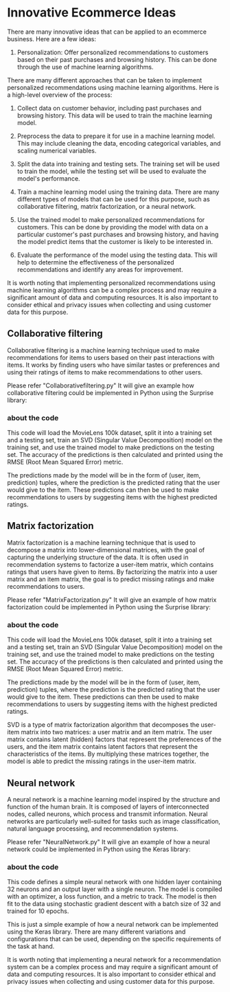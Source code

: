 #  Innovative Ecommerce Ideas

There are many innovative ideas that can be applied to an ecommerce business. Here are a few ideas:

1. Personalization: Offer personalized recommendations to customers based on their past purchases and browsing history. This can be done through the use of machine learning algorithms.

There are many different approaches that can be taken to implement personalized recommendations using machine learning algorithms. Here is a high-level overview of the process:

1. Collect data on customer behavior, including past purchases and browsing history. This data will be used to train the machine learning model.

1. Preprocess the data to prepare it for use in a machine learning model. This may include cleaning the data, encoding categorical variables, and scaling numerical variables.

1. Split the data into training and testing sets. The training set will be used to train the model, while the testing set will be used to evaluate the model's performance.

1. Train a machine learning model using the training data. There are many different types of models that can be used for this purpose, such as collaborative filtering, matrix factorization, or a neural network.

1. Use the trained model to make personalized recommendations for customers. This can be done by providing the model with data on a particular customer's past purchases and browsing history, and having the model predict items that the customer is likely to be interested in.

1. Evaluate the performance of the model using the testing data. This will help to determine the effectiveness of the personalized recommendations and identify any areas for improvement.


It is worth noting that implementing personalized recommendations using machine learning algorithms can be a complex process and may require a significant amount of data and computing resources. It is also important to consider ethical and privacy issues when collecting and using customer data for this purpose.

## Collaborative filtering

Collaborative filtering is a machine learning technique used to make recommendations for items to users based on their past interactions with items. It works by finding users who have similar tastes or preferences and using their ratings of items to make recommendations to other users.

Please refer "Collaborativefiltering.py" It will give an example how collaborative filtering could be implemented in Python using the Surprise library:

### about the code 
This code will load the MovieLens 100k dataset, split it into a training set and a testing set, train an SVD (Singular Value Decomposition) model on the training set, and use the trained model to make predictions on the testing set. The accuracy of the predictions is then calculated and printed using the RMSE (Root Mean Squared Error) metric.

The predictions made by the model will be in the form of (user, item, prediction) tuples, where the prediction is the predicted rating that the user would give to the item. These predictions can then be used to make recommendations to users by suggesting items with the highest predicted ratings.

## Matrix factorization 

Matrix factorization is a machine learning technique that is used to decompose a matrix into lower-dimensional matrices, with the goal of capturing the underlying structure of the data. It is often used in recommendation systems to factorize a user-item matrix, which contains ratings that users have given to items. By factorizing the matrix into a user matrix and an item matrix, the goal is to predict missing ratings and make recommendations to users.

Please refer "MatrixFactorization.py" It will give an example of how matrix factorization could be implemented in Python using the Surprise library:

### about the code 
This code will load the MovieLens 100k dataset, split it into a training set and a testing set, train an SVD (Singular Value Decomposition) model on the training set, and use the trained model to make predictions on the testing set. The accuracy of the predictions is then calculated and printed using the RMSE (Root Mean Squared Error) metric.

The predictions made by the model will be in the form of (user, item, prediction) tuples, where the prediction is the predicted rating that the user would give to the item. These predictions can then be used to make recommendations to users by suggesting items with the highest predicted ratings.

SVD is a type of matrix factorization algorithm that decomposes the user-item matrix into two matrices: a user matrix and an item matrix. The user matrix contains latent (hidden) factors that represent the preferences of the users, and the item matrix contains latent factors that represent the characteristics of the items. By multiplying these matrices together, the model is able to predict the missing ratings in the user-item matrix.

## Neural network

A neural network is a machine learning model inspired by the structure and function of the human brain. It is composed of layers of interconnected nodes, called neurons, which process and transmit information. Neural networks are particularly well-suited for tasks such as image classification, natural language processing, and recommendation systems.

Please refer "NeuralNetwork.py" It will give an example of how a neural network could be implemented in Python using the Keras library:

### about the code 
This code defines a simple neural network with one hidden layer containing 32 neurons and an output layer with a single neuron. The model is compiled with an optimizer, a loss function, and a metric to track. The model is then fit to the data using stochastic gradient descent with a batch size of 32 and trained for 10 epochs.

This is just a simple example of how a neural network can be implemented using the Keras library. There are many different variations and configurations that can be used, depending on the specific requirements of the task at hand.

It is worth noting that implementing a neural network for a recommendation system can be a complex process and may require a significant amount of data and computing resources. It is also important to consider ethical and privacy issues when collecting and using customer data for this purpose.